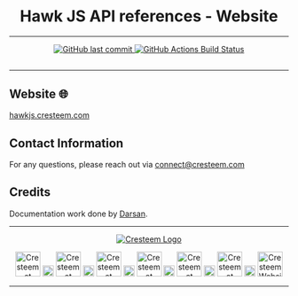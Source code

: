 <div align="center">

# Hawk JS API references - Website

---

<p>

<span>
  <a href="https://github.com/cresteem/Hawk-JS-DocSite/commits/main">
    <img src="https://img.shields.io/github/last-commit/cresteem/Hawk-JS-DocSite?display_timestamp=committer&style=for-the-badge&label=Updated%20On" alt="GitHub last commit"/>
  </a>
</span>

<span>
  <a href="https://github.com/cresteem/Hawk-JS-DocSite/actions/workflows/deploy.yml">
    <img src="https://img.shields.io/github/actions/workflow/status/cresteem/Hawk-JS-DocSite/deploy.yml?style=for-the-badge&label=Deployment%20Status" alt="GitHub Actions Build Status"/>
  </a>
</span>

## </p>

---

</div>

## Website 🌐

<a id="url" href="https://hawkjs.cresteem.com/">hawkjs.cresteem.com</a>

## Contact Information

For any questions, please reach out via connect@cresteem.com

## Credits

Documentation work done by [Darsan](https://darsan.in/).

---

<p align="center">
  <a href="https://cresteem.com/">
    <img src="https://raw.githubusercontent.com/darsan-in/.github/main/brand/branding-gh.png" alt="Cresteem Logo">
  </a>
</p>

<p align="center">

<span>
<a href="https://www.instagram.com/cresteem/"><img width='45px' height='45px' src="https://raw.githubusercontent.com/darsan-in/.github/main/brand/footer-icons/insta.png" alt="Cresteem at Instagram"></a>
</span>

<span>
  <img width='20px' height='20px' src="https://raw.githubusercontent.com/darsan-in/.github/main/brand/footer-icons/gap.png" alt="place holder image">
</span>

<span>
<a href="https://www.linkedin.com/company/cresteem/"><img width='45px' height='45px' src="https://raw.githubusercontent.com/darsan-in/.github/main/brand/footer-icons/linkedin.png" alt="Cresteem at Linkedin"></a>
</span>

<span>
  <img width='20px' height='20px' src="https://raw.githubusercontent.com/darsan-in/.github/main/brand/footer-icons/gap.png" alt="place holder image">
</span>

<span>
<a href="https://x.com/cresteem"><img width='45px' height='45px' src="https://raw.githubusercontent.com/darsan-in/.github/main/brand/footer-icons/x.png" alt="Cresteem at Twitter / X"></a>
</span>

<span>
  <img width='20px' height='20px' src="https://raw.githubusercontent.com/darsan-in/.github/main/brand/footer-icons/gap.png" alt="place holder image">
</span>

<span>
<a href="https://www.youtube.com/@Cresteem"><img width='45px' height='45px' src="https://raw.githubusercontent.com/darsan-in/.github/main/brand/footer-icons/youtube.png" alt="Cresteem at Youtube"></a>
</span>

<span>
  <img width='20px' height='20px' src="https://raw.githubusercontent.com/darsan-in/.github/main/brand/footer-icons/gap.png" alt="place holder image">
</span>

<span>
<a href="https://github.com/cresteem"><img width='45px' height='45px' src="https://raw.githubusercontent.com/darsan-in/.github/main/brand/footer-icons/github.png" alt="Cresteem at Github"></a>
</span>

<span>
  <img width='20px' height='20px' src="https://raw.githubusercontent.com/darsan-in/.github/main/brand/footer-icons/gap.png" alt="place holder image">
</span>

<span>
<a href="https://huggingface.co/cresteem"><img width='45px' height='45px' src="https://raw.githubusercontent.com/darsan-in/.github/main/brand/footer-icons/hf.png" alt="Cresteem at Huggingface"></a>
</span>

<span>
  <img width='20px' height='20px' src="https://raw.githubusercontent.com/darsan-in/.github/main/brand/footer-icons/gap.png" alt="place holder image">
</span>

<span>
<a href="https://cresteem.com/"><img width='45px' height='45px' src="https://raw.githubusercontent.com/darsan-in/.github/main/brand/footer-icons/website.png" alt="Cresteem Website"></a>
</span>

</p>

---
